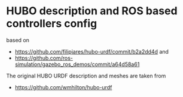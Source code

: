 HUBO description and ROS based controllers config
=================================================

based on
- https://github.com/filipjares/hubo-urdf/commit/b2a2dd4d and
- https://github.com/ros-simulation/gazebo_ros_demos/commit/a64d58a61

The original HUBO URDF description and meshes are taken from
- https://github.com/wmhilton/hubo-urdf
